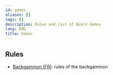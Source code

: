 ```yaml
---
id: games
aliases: []
tags: []
description: Rules and list of Board Games
lang: ENG
title: Games
---
```


## Rules

* [Backgammon (FR)](https://www.ffbg.fr/backgammon/regles-du-jeu): rules of the backgammon
